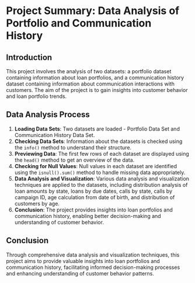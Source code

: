 # Project Summary: Data Analysis of Portfolio and Communication History

## Introduction
This project involves the analysis of two datasets: a portfolio dataset containing information about loan portfolios, and a communication history dataset containing information about communication interactions with customers. The aim of the project is to gain insights into customer behavior and loan portfolio trends.

## Data Analysis Process
1. **Loading Data Sets**: Two datasets are loaded - Portfolio Data Set and Communication History Data Set.
2. **Checking Data Sets**: Information about the datasets is checked using the `info()` method to understand their structure.
3. **Previewing Data**: The first few rows of each dataset are displayed using the `head()` method to get an overview of the data.
4. **Checking for Null Values**: Null values in each dataset are identified using the `isnull().sum()` method to handle missing data appropriately.
5. **Data Analysis and Visualization**: Various data analysis and visualization techniques are applied to the datasets, including distribution analysis of loan amounts by state, loans by due dates, calls by state, calls by campaign ID, age calculation from date of birth, and distribution of customers by age.
6. **Conclusion**: The project provides insights into loan portfolios and communication history, enabling better decision-making and understanding of customer behavior.

## Conclusion
Through comprehensive data analysis and visualization techniques, this project aims to provide valuable insights into loan portfolios and communication history, facilitating informed decision-making processes and enhancing understanding of customer behavior patterns.

